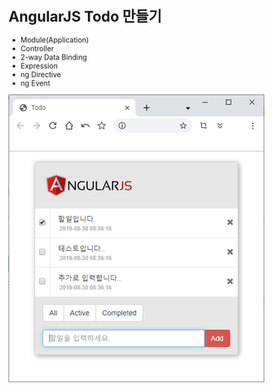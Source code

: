 # AngularJS Todo 만들기

- Module(Application)
- Controller
- 2-way Data Binding
- Expression
- ng Directive
- ng Event

![ScreenShot](./images/todo.png)